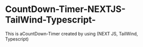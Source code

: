 # CountDown-Timer-NEXTJS-TailWind-Typescript-
This is aCountDown-Timer created by using  (NEXT JS, TailWind, Typescript)
